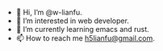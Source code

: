 - 👋 Hi, I’m @w-lianfu.
- 👀 I’m interested in web developer.
- 🌱 I’m currently learning emacs and rust.
- 📫 How to reach me h5lianfu@gmail.com.

<!---
w-lianfu/w-lianfu is a ✨ special ✨ repository because its `README.md` (this file) appears on your GitHub profile.
You can click the Preview link to take a look at your changes.
--->
